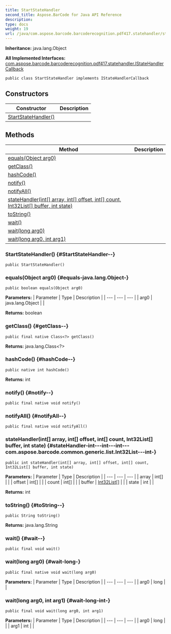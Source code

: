 ```yaml
---
title: StartStateHandler
second_title: Aspose.BarCode for Java API Reference
description: 
type: docs
weight: 19
url: /java/com.aspose.barcode.barcoderecognition.pdf417.statehandler/startstatehandler/
---
```

**Inheritance:**
java.lang.Object

**All Implemented Interfaces:**
[com.aspose.barcode.barcoderecognition.pdf417.statehandler.IStateHandlerCallback](../../com.aspose.barcode.barcoderecognition.pdf417.statehandler/istatehandlercallback)
```
public class StartStateHandler implements IStateHandlerCallback
```
## Constructors

| Constructor | Description |
| --- | --- |
| [StartStateHandler()](#StartStateHandler--) |  |
## Methods

| Method | Description |
| --- | --- |
| [equals(Object arg0)](#equals-java.lang.Object-) |  |
| [getClass()](#getClass--) |  |
| [hashCode()](#hashCode--) |  |
| [notify()](#notify--) |  |
| [notifyAll()](#notifyAll--) |  |
| [stateHandler(int[] array, int[] offset, int[] count, Int32List[] buffer, int state)](#stateHandler-int---int---int---com.aspose.barcode.common.generic.list.Int32List---int-) |  |
| [toString()](#toString--) |  |
| [wait()](#wait--) |  |
| [wait(long arg0)](#wait-long-) |  |
| [wait(long arg0, int arg1)](#wait-long-int-) |  |
### StartStateHandler() {#StartStateHandler--}
```
public StartStateHandler()
```


### equals(Object arg0) {#equals-java.lang.Object-}
```
public boolean equals(Object arg0)
```




**Parameters:**
| Parameter | Type | Description |
| --- | --- | --- |
| arg0 | java.lang.Object |  |

**Returns:**
boolean
### getClass() {#getClass--}
```
public final native Class<?> getClass()
```




**Returns:**
java.lang.Class<?>
### hashCode() {#hashCode--}
```
public native int hashCode()
```




**Returns:**
int
### notify() {#notify--}
```
public final native void notify()
```




### notifyAll() {#notifyAll--}
```
public final native void notifyAll()
```




### stateHandler(int[] array, int[] offset, int[] count, Int32List[] buffer, int state) {#stateHandler-int---int---int---com.aspose.barcode.common.generic.list.Int32List---int-}
```
public int stateHandler(int[] array, int[] offset, int[] count, Int32List[] buffer, int state)
```




**Parameters:**
| Parameter | Type | Description |
| --- | --- | --- |
| array | int[] |  |
| offset | int[] |  |
| count | int[] |  |
| buffer | [Int32List\[\]](../../com.aspose.barcode.common.generic.list/int32list) |  |
| state | int |  |

**Returns:**
int
### toString() {#toString--}
```
public String toString()
```




**Returns:**
java.lang.String
### wait() {#wait--}
```
public final void wait()
```




### wait(long arg0) {#wait-long-}
```
public final native void wait(long arg0)
```




**Parameters:**
| Parameter | Type | Description |
| --- | --- | --- |
| arg0 | long |  |

### wait(long arg0, int arg1) {#wait-long-int-}
```
public final void wait(long arg0, int arg1)
```




**Parameters:**
| Parameter | Type | Description |
| --- | --- | --- |
| arg0 | long |  |
| arg1 | int |  |

